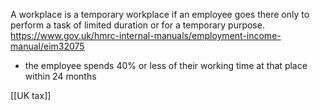 A workplace is a temporary workplace if an employee goes there only to perform a task of limited duration or for a temporary purpose.
https://www.gov.uk/hmrc-internal-manuals/employment-income-manual/eim32075

- the employee spends 40% or less of their working time at that place within 24 months

[[UK tax]]